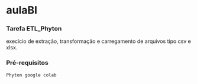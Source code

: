 # aulaBI

### Tarefa ETL_Phyton
execício de extração, transformação e carregamento de arquivos tipo csv e xlsx.

### Pré-requisitos
``
Phyton
google colab
``


